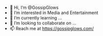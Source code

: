 - 👋 Hi, I’m @GossipGlows
- 👀 I’m interested in Media and Entertainment
- 🌱 I’m currently learning ...
- 💞️ I’m looking to collaborate on ...
- 📫 Reach me  at https://gossipglows.com/
  

<!---
GossipGlows/GossipGlows is a ✨ special ✨ repository because its `README.md` (this file) appears on your GitHub profile.
You can click the Preview link to take a look at your changes.
--->
